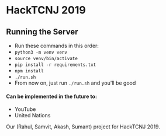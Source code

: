 # HackTCNJ 2019

## Running the Server
- Run these commands in this order: 
- `python3 -m venv venv`
- `source venv/bin/activate`
- `pip install -r requirements.txt`
- `npm install`
- `./run.sh`
- From now on, just run `./run.sh` and you'll be good

#### Can be implemented in the future to:
- YouTube
- United Nations

Our (Rahul, Samvit, Akash, Sumant) project for HackTCNJ 2019.
